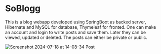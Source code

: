 # SoBlogg
This is a blog webapp developed using SpringBoot as backed server, Hibernate and MySQL for database, Thymeleaf for fronted. One can make an account and login to write posts and save them. Later they can be viewed, updated or deleted. The posts can either be private or public.

![Screenshot 2024-07-18 at 14-08-34 Post](https://github.com/user-attachments/assets/ee85779d-d44b-4fc9-bc09-d91891c84972)
